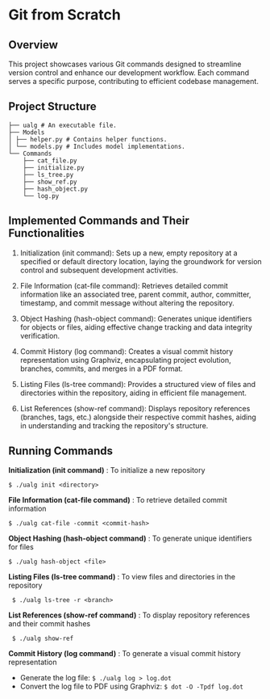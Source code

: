 # Git from Scratch

## Overview

This project showcases various Git commands designed to streamline version control and enhance our development workflow. Each command serves a specific purpose, contributing to efficient codebase management.

## Project Structure

```
├── ualg # An executable file.
├── Models
│ ├── helper.py # Contains helper functions.
│ └── models.py # Includes model implementations.
└── Commands
    ├── cat_file.py
    ├── initialize.py
    ├── ls_tree.py
    ├── show_ref.py
    ├── hash_object.py
    └── log.py
```

## Implemented Commands and Their Functionalities

1. Initialization (init command):
   Sets up a new, empty repository at a specified or default directory location, laying the groundwork for version control and subsequent development activities.
   
2. File Information (cat-file command):
    Retrieves detailed commit information like an associated tree, parent commit, author, committer, timestamp, and commit message without altering the repository.

3. Object Hashing (hash-object command):
    Generates unique identifiers for objects or files, aiding effective change tracking and data integrity verification.

4. Commit History (log command):
    Creates a visual commit history representation using Graphviz, encapsulating project evolution, branches, commits, and merges in a PDF format.

5. Listing Files (ls-tree command):
    Provides a structured view of files and directories within the repository, aiding in efficient file management.

6. List References (show-ref command):
    Displays repository references (branches, tags, etc.) alongside their respective commit hashes, aiding in understanding and tracking the repository's structure.

## Running Commands 

**Initialization (init command)** : To initialize a new repository

```$ ./ualg init <directory> ``` 

**File Information (cat-file command)** : To retrieve detailed commit information

```$ ./ualg cat-file -commit <commit-hash>```

**Object Hashing (hash-object command)** : To generate unique identifiers for files

```$ ./ualg hash-object <file>```

**Listing Files (ls-tree command)** : To view files and directories in the repository

``` $ ./ualg ls-tree -r <branch>```

**List References (show-ref command)** : To display repository references and their commit hashes

``` $ ./ualg show-ref```

**Commit History (log command)** : To generate a visual commit history representation

- Generate the log file: ```$ ./ualg log > log.dot ```
- Convert the log file to PDF using Graphviz: ```$ dot -O -Tpdf log.dot```